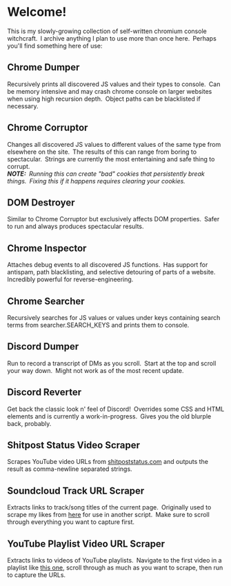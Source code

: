 # Welcome!
This is my slowly-growing collection of self-written chromium console witchcraft.&ensp;I archive anything I plan to use more than once here.&ensp;Perhaps you'll find something here of use:

## Chrome Dumper
Recursively prints all discovered JS values and their types to console.&ensp;Can be memory intensive and may crash chrome console on larger websites when using high recursion depth.&ensp;Object paths can be blacklisted if necessary.

## Chrome Corruptor
Changes all discovered JS values to different values of the same type from elsewhere on the site.&ensp;The results of this can range from boring to spectacular.&ensp;Strings are currently the most entertaining and safe thing to corrupt.<br>
<i><b>NOTE:</b>&ensp;Running this can create "bad" cookies that persistently break things.&ensp;Fixing this if it happens requires clearing your cookies.</i>

## DOM Destroyer
Similar to Chrome Corruptor but exclusively affects DOM properties.&ensp;Safer to run and always produces spectacular results.

## Chrome Inspector
Attaches debug events to all discovered JS functions.&ensp;Has support for antispam, path blacklisting, and selective detouring of parts of a website.&ensp;Incredibly powerful for reverse-engineering.

## Chrome Searcher
Recursively searches for JS values or values under keys containing search terms from searcher.SEARCH_KEYS and prints them to console.

## Discord Dumper
Run to record a transcript of DMs as you scroll.&ensp;Start at the top and scroll your way down.&ensp;Might not work as of the most recent update.

## Discord Reverter
Get back the classic look n' feel of Discord!&ensp;Overrides some CSS and HTML elements and is currently a work-in-progress.&ensp;Gives you the old blurple back, probably.

## Shitpost Status Video Scraper
Scrapes YouTube video URLs from [shitpoststatus.com](https://shitpoststatus.com/) and outputs the result as comma-newline separated strings.

## Soundcloud Track URL Scraper
Extracts links to track/song titles of the current page.&ensp;Originally used to scrape my likes from [here](https://soundcloud.com/fasteroid-1/likes) for use in another script.&ensp;Make sure to scroll through everything you want to capture first.

## YouTube Playlist Video URL Scraper
Extracts links to videos of YouTube playlists.&ensp;Navigate to the first video in a playlist like [this one](https://www.youtube.com/watch?v=q6EoRBvdVPQ&list=PLFsQleAWXsj_4yDeebiIADdH5FMayBiJo&index=1), scroll through as much as you want to scrape, then run to capture the URLs.
